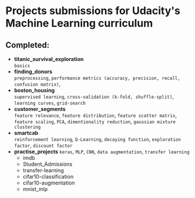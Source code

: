 # Projects submissions for Udacity's Machine Learning curriculum

## Completed:

- **titanic_survival_exploration** </br>
  `basics`
- **finding_donors** </br>
  `preprocessing`, `performance metrics (accuracy, precision, recall, confusion matrix)`,  
- **boston_housing** </br>
  `supervised learning`, `cross-validation (k-fold, shuffle-split)`, `learning curves`, `grid-search`
- **customer_segments**  </br>
  `feature relevance`, `feature distribution`, `feature scatter matrix`, `feature scaling`, `PCA`, `dimentionality reduction`, `gaussian mixture clustering` 
- **smartcab** </br>
  `reinforcement learning`, `Q-Learning`, `decaying function`, `exploration factor`, `discount factor`
- **practise_projects** `keras`, `MLP`, `CNN`, `data augmentation`, `transfer learning`
  - imdb 
  - Student_Admissions
  - transfer-learning
  - cifar10-classification
  - cifar10-augmentation 
  - mnist_mlp

